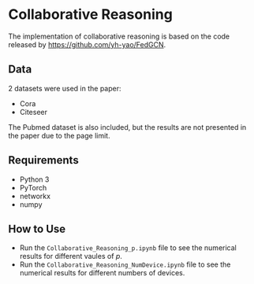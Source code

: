 # Collaborative Reasoning

The implementation of collaborative reasoning is based on the code released by https://github.com/yh-yao/FedGCN. 

## Data

2 datasets were used in the paper:

- Cora
- Citeseer

The Pubmed dataset is also included, but the results are not presented in the paper due to the page limit. 

## Requirements
  * Python 3
  * PyTorch
  * networkx
  * numpy

## How to Use
* Run the `Collaborative_Reasoning_p.ipynb` file to see the numerical results for different vaules of $p$. 
* Run the `Collaborative_Reasoning_NumDevice.ipynb` file to see the numerical results for different numbers of devices. 
